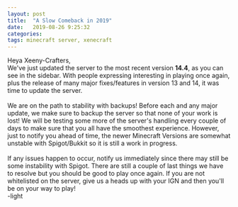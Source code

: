 ```yaml
---
layout: post
title:  "A Slow Comeback in 2019"
date:   2019-08-26 9:25:32
categories: 
tags: minecraft server, xenecraft
---
```

Heya Xeeny-Crafters,
<br>
We've just updated the server to the most recent version <strong>14.4</strong>, as you can see in the sidebar. With people expressing interesting in playing once again, plus the release of many major fixes/features in version 13 and 14, it was time to update the server.
<br><br>
We are on the path to stability with backups! Before each and any major update, we make sure to backup the server so that none of your work is lost! We will be testing some more of the server's handling every couple of days to make sure that you all have the smoothest experience. However, just to notify you ahead of time, the newer Minecraft Versions are somewhat unstable with Spigot/Bukkit so it is still a work in progress.
<br><br>
If any issues happen to occur, notify us immediately since there may still be some instability with Spigot. There are still a couple of last things we have to resolve but you should be good to play once again. If you are not whitelisted on the server, give us a heads up with your IGN and then you'll be on your way to play! 
<br>
-<span class="lightSig">light</span>